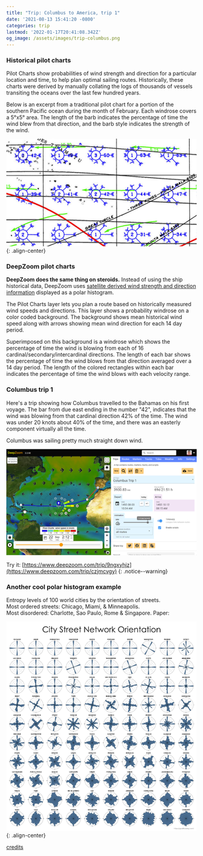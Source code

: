 ```yaml
---
title: "Trip: Columbus to America, trip 1"
date: '2021-08-13 15:41:20 -0800'
categories: trip
lastmod: '2022-01-17T20:41:08.342Z'
og_image: /assets/images/trip-columbus.png
---
```


### Historical pilot charts
Pilot Charts show probabilities of wind strength and direction for a particular location and time, 
to help plan optimal sailing routes.
Historically, these charts were derived by manually collating the logs of thousands of vessels transiting the oceans over the last few hundred years.

Below is an excerpt from a traditional pilot chart for a portion of the southern Pacific ocean during the month of February.
Each windrose covers a 5°x5° area. The length of the barb indicates the percentage of time the wind blew from that direction,
and the barb  style indicates the strength of the wind.

![](/assets/images/pilot-charts.png){: .align-center}

### DeepZoom pilot charts

**DeepZoom does the same thing on steroids.**  Instead of using the ship historical data, DeepZoom uses [satellite derived 
wind strength and direction information](https://chapman.ceoas.oregonstate.edu/scow/index.html) displayed as a polar histogram.  

The Pilot Charts layer lets you plan a route based on historically measured wind speeds
and directions. This layer shows a probability windrose on a color coded background.
The background shows mean historical wind speed along with arrows showing mean wind
direction for each 14 day period.

Superimposed on this background is a windrose which shows the percentage of time the
wind is blowing from each of 16 cardinal/secondary/intercardinal directions. The length
of each bar shows the percentage of time the wind blows from that direction averaged
over a 14 day period. The length of the colored rectangles within each bar indicates the
percentage of time the wind blows with each velocity range.



### Columbus trip 1

Here's a trip showing how Columbus travelled to the Bahamas on his first voyage.
The bar from due east ending in the number "42", indicates that the wind was blowing from that
cardinal direction 42% of the time.  The wind was under 20 knots about 40% of the time, and there was
an easterly component virtually all the time.

Columbus was sailing pretty much straight down wind.

[![](/assets/images/trip-columbus.png)](https://www.deepzoom.com/trip/czjmcvgy)

Try it: [https://www.deepzoom.com/trip/9ngxyhjz](https://www.deepzoom.com/trip/czjmcvgy)
{: .notice--warning}

### Another cool polar histogram example

Entropy levels of 100 world cities by the orientation of streets.   
Most ordered streets: Chicago, Miami, & Minneapolis. <br/>
Most disordered: Charlotte, Sao Paulo, Rome & Singapore. Paper: 

![city street orientation graph](/assets/images/city-rose.jpg){: .align-center}

[credits](https://appliednetsci.springeropen.com/articles/10.1007/s41109-019-0189-1)





